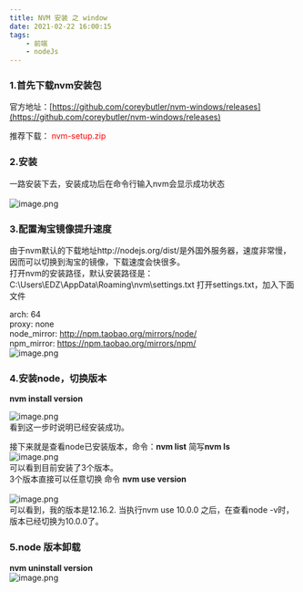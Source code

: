 ```yaml
---
title: NVM 安装 之 window
date: 2021-02-22 16:00:15
tags:
    - 前端
    - nodeJs
---
```


### 1.首先下载nvm安装包
官方地址：[https://github.com/coreybutler/nvm-windows/releases](https://github.com/coreybutler/nvm-windows/releases)<br />

推荐下载： <font color='red'> nvm-setup.zip  </font>

<!--more-->
### 2.安装
一路安装下去，安装成功后在命令行输入nvm会显示成功状态<br />
<br />![image.png](https://cdn.nlark.com/yuque/0/2020/png/132386/1593743480542-857801b6-c690-4923-b654-5422ab9ea758.png#align=left&display=inline&height=330&margin=%5Bobject%20Object%5D&name=image.png&originHeight=330&originWidth=604&size=30630&status=done&style=none&width=604)
### 3.配置淘宝镜像提升速度
由于nvm默认的下载地址http://nodejs.org/dist/是外国外服务器，速度非常慢，因而可以切换到淘宝的镜像，下载速度会快很多。<br />打开nvm的安装路径，默认安装路径是：C:\Users\EDZ\AppData\Roaming\nvm\settings.txt
打开settings.txt，加入下面文件

arch: 64  <br />proxy: none<br />node_mirror: http://npm.taobao.org/mirrors/node/<br />npm_mirror: https://npm.taobao.org/mirrors/npm/<br />![image.png](https://cdn.nlark.com/yuque/0/2020/png/132386/1593743834829-caa3854d-909b-4afe-a012-e937f5950fed.png#align=left&display=inline&height=222&margin=%5Bobject%20Object%5D&name=image.png&originHeight=222&originWidth=623&size=15720&status=done&style=none&width=623)
### 4.安装node，切换版本
**nvm  install version**

![image.png](https://cdn.nlark.com/yuque/0/2020/png/132386/1593744031296-00ed548a-4ff8-4ba1-b0bb-b9daa3e3caa1.png#align=left&display=inline&height=193&margin=%5Bobject%20Object%5D&name=image.png&originHeight=193&originWidth=458&size=13207&status=done&style=none&width=458)<br />看到这一步时说明已经安装成功。

接下来就是查看node已安装版本，命令：**nvm list** 简写**nvm ls**<br />![image.png](https://cdn.nlark.com/yuque/0/2020/png/132386/1593744119597-91f74d7b-0066-4b56-8359-9ea8ce984207.png#align=left&display=inline&height=127&margin=%5Bobject%20Object%5D&name=image.png&originHeight=127&originWidth=409&size=8183&status=done&style=none&width=409)<br />可以看到目前安装了3个版本。<br />3个版本直接可以任意切换 命令 **nvm use version**<br />
<br />![image.png](https://cdn.nlark.com/yuque/0/2020/png/132386/1593744258790-b486bc0b-c11c-4111-97a5-c82289286dfb.png#align=left&display=inline&height=205&margin=%5Bobject%20Object%5D&name=image.png&originHeight=205&originWidth=370&size=13640&status=done&style=none&width=370)<br />可以看到，我的版本是12.16.2. 当执行nvm use 10.0.0 之后，在查看node -v时，版本已经切换为10.0.0了。<br />

### 5.node 版本卸载
**nvm uninstall version**<br />![image.png](https://cdn.nlark.com/yuque/0/2020/png/132386/1593744432458-e05ce75d-ba44-4451-8e10-2d1120bbfd12.png#align=left&display=inline&height=259&margin=%5Bobject%20Object%5D&name=image.png&originHeight=259&originWidth=408&size=16162&status=done&style=none&width=408)
